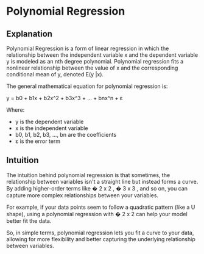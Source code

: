 # Polynomial Regression

## Explanation

Polynomial Regression is a form of linear regression in which the relationship between the independent variable x and the dependent variable y is modeled as an nth degree polynomial. Polynomial regression fits a nonlinear relationship between the value of x and the corresponding conditional mean of y, denoted E(y |x).

The general mathematical equation for polynomial regression is:

y = b0 + b1x + b2x^2 + b3x^3 + ... + bnx^n + ε

Where:
- y is the dependent variable
- x is the independent variable
- b0, b1, b2, b3, ..., bn are the coefficients
- ε is the error term

## Intuition

The intuition behind polynomial regression is that sometimes, the relationship between variables isn't a straight line but instead forms a curve. By adding higher-order terms like 
�
2
x 
2
 , 
�
3
x 
3
 , and so on, you can capture more complex relationships between your variables.

For example, if your data points seem to follow a quadratic pattern (like a U shape), using a polynomial regression with 
�
2
x 
2
  can help your model better fit the data.

So, in simple terms, polynomial regression lets you fit a curve to your data, allowing for more flexibility and better capturing the underlying relationship between variables.